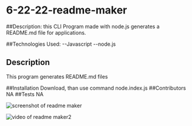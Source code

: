 # 6-22-22-readme-maker

##Description: 
this CLI Program made with node.js generates a README.md file for applications.

##Technologies Used:
--Javascript
--node.js
## Description
This program generates README.md files

##Installation
Download, than use command node.index.js
##Contributors
NA
##Tests
NA

![screenshot of readme maker](./Screen%Shot%2022-06-26%at%8.27.54%PM.png)


![video of readme maker2](./Untitled_%Jun%26,%2022%8_35%PM.gif)
